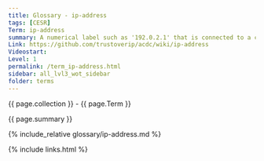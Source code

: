```yaml
---
title: Glossary - ip-address
tags: [CESR]
Term: ip-address
summary: A numerical label such as '192.0.2.1' that is connected to a computer network that uses the Internet Protocol for communication
Link: https://github.com/trustoverip/acdc/wiki/ip-address
Videostart: 
Level: 1
permalink: /term_ip-address.html
sidebar: all_lvl3_wot_sidebar
folder: terms
---
```


{{ page.collection }} - {{ page.Term }}

   {{ page.summary }}

{% include_relative glossary/ip-address.md %}

 {% include links.html %} 

